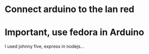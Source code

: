 # Connect arduino to the lan red

# Important, use fedora in Arduino

I used johnny five, express in nodejs...
